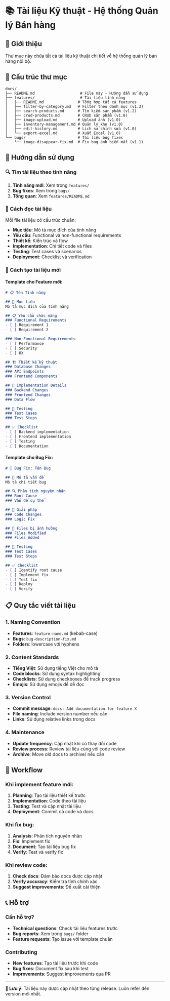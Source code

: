 # 📚 Tài liệu Kỹ thuật - Hệ thống Quản lý Bán hàng

## 🎯 Giới thiệu
Thư mục này chứa tất cả tài liệu kỹ thuật chi tiết về hệ thống quản lý bán hàng nội bộ.

## 📁 Cấu trúc thư mục

```
docs/
├── README.md                    # File này - Hướng dẫn sử dụng
├── features/                    # Tài liệu tính năng
│   ├── README.md               # Tổng hợp tất cả features
│   ├── filter-by-category.md   # Filter theo danh mục (v1.3)
│   ├── search-products.md      # Tìm kiếm sản phẩm (v1.2)
│   ├── crud-products.md        # CRUD sản phẩm (v1.0)
│   ├── image-upload.md         # Upload ảnh (v1.0)
│   ├── inventory-management.md # Quản lý kho (v1.0)
│   ├── edit-history.md         # Lịch sử chỉnh sửa (v1.0)
│   └── export-excel.md         # Xuất Excel (v1.0)
└── bugs/                       # Tài liệu bug fixes
    └── image-disappear-fix.md  # Fix bug ảnh biến mất (v1.1)
```

## 📖 Hướng dẫn sử dụng

### 🔍 Tìm tài liệu theo tính năng
1. **Tính năng mới**: Xem trong `features/`
2. **Bug fixes**: Xem trong `bugs/`
3. **Tổng quan**: Xem `features/README.md`

### 📝 Cách đọc tài liệu
Mỗi file tài liệu có cấu trúc chuẩn:
- **Mục tiêu**: Mô tả mục đích của tính năng
- **Yêu cầu**: Functional và non-functional requirements
- **Thiết kế**: Kiến trúc và flow
- **Implementation**: Chi tiết code và files
- **Testing**: Test cases và scenarios
- **Deployment**: Checklist và verification

### 🔧 Cách tạo tài liệu mới

#### Template cho Feature mới:
```markdown
# 📋 Tên Tính năng

## 🎯 Mục tiêu
Mô tả mục đích của tính năng

## 📋 Yêu cầu chức năng
### Functional Requirements
- [ ] Requirement 1
- [ ] Requirement 2

### Non-Functional Requirements
- [ ] Performance
- [ ] Security
- [ ] UX

## 🏗️ Thiết kế kỹ thuật
### Database Changes
### API Endpoints
### Frontend Components

## 🔧 Implementation Details
### Backend Changes
### Frontend Changes
### Data Flow

## 🧪 Testing
### Test Cases
### Test Steps

## ✅ Checklist
- [ ] Backend implementation
- [ ] Frontend implementation
- [ ] Testing
- [ ] Documentation
```

#### Template cho Bug Fix:
```markdown
# 🐛 Bug Fix: Tên Bug

## 🎯 Mô tả vấn đề
Mô tả chi tiết bug

## 🔍 Phân tích nguyên nhân
### Root Cause
### Vấn đề cụ thể

## 🔧 Giải pháp
### Code Changes
### Logic Fix

## 📁 Files bị ảnh hưởng
### Files Modified
### Files Added

## 🧪 Testing
### Test Cases
### Test Steps

## ✅ Checklist
- [ ] Identify root cause
- [ ] Implement fix
- [ ] Test fix
- [ ] Deploy
- [ ] Verify
```

## 📋 Quy tắc viết tài liệu

### 1. Naming Convention
- **Features**: `feature-name.md` (kebab-case)
- **Bugs**: `bug-description-fix.md`
- **Folders**: lowercase với hyphens

### 2. Content Standards
- **Tiếng Việt**: Sử dụng tiếng Việt cho mô tả
- **Code blocks**: Sử dụng syntax highlighting
- **Checklists**: Sử dụng checkboxes để track progress
- **Emojis**: Sử dụng emojis để dễ đọc

### 3. Version Control
- **Commit message**: `docs: Add documentation for feature X`
- **File naming**: Include version number nếu cần
- **Links**: Sử dụng relative links trong docs

### 4. Maintenance
- **Update frequency**: Cập nhật khi có thay đổi code
- **Review process**: Review tài liệu cùng với code review
- **Archive**: Move old docs to archive/ nếu cần

## 🚀 Workflow

### Khi implement feature mới:
1. **Planning**: Tạo tài liệu thiết kế trước
2. **Implementation**: Code theo tài liệu
3. **Testing**: Test và cập nhật tài liệu
4. **Deployment**: Commit cả code và docs

### Khi fix bug:
1. **Analysis**: Phân tích nguyên nhân
2. **Fix**: Implement fix
3. **Document**: Tạo tài liệu bug fix
4. **Verify**: Test và verify fix

### Khi review code:
1. **Check docs**: Đảm bảo docs được cập nhật
2. **Verify accuracy**: Kiểm tra tính chính xác
3. **Suggest improvements**: Đề xuất cải thiện

## 📞 Hỗ trợ

### Cần hỗ trợ?
- **Technical questions**: Check tài liệu features trước
- **Bug reports**: Xem trong `bugs/` folder
- **Feature requests**: Tạo issue với template chuẩn

### Contributing
- **New features**: Tạo tài liệu trước khi code
- **Bug fixes**: Document fix sau khi test
- **Improvements**: Suggest improvements qua PR

---

**📝 Lưu ý**: Tài liệu này được cập nhật theo từng release. Luôn refer đến version mới nhất. 